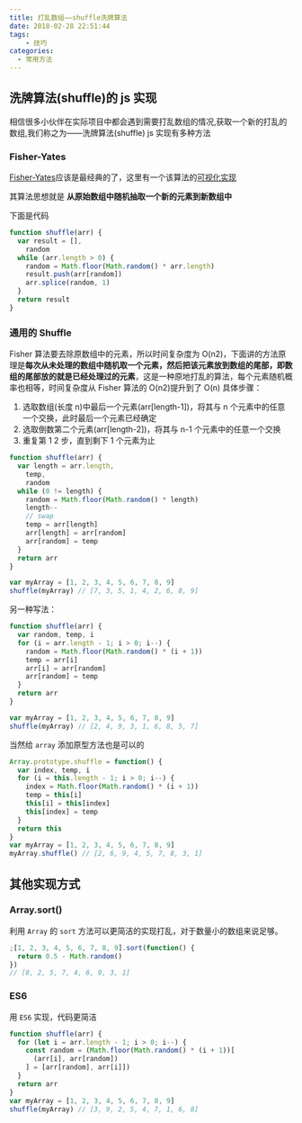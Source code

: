 ```yaml
---
title: 打乱数组——shuffle洗牌算法
date: 2018-02-28 22:51:44
tags:
	- 技巧
categories:
  - 常用方法
---
```


## 洗牌算法(shuffle)的 js 实现

相信很多小伙伴在实际项目中都会遇到需要打乱数组的情况,获取一个新的打乱的数组,我们称之为——洗牌算法(shuffle)
js 实现有多种方法

### Fisher-Yates

[Fisher-Yates](http://en.wikipedia.org/wiki/Fisher-Yates_shuffle)应该是最经典的了，这里有一个该算法的[可视化实现](https://bost.ocks.org/mike/shuffle/)

其算法思想就是 **从原始数组中随机抽取一个新的元素到新数组中**

下面是代码

```js
function shuffle(arr) {
  var result = [],
    random
  while (arr.length > 0) {
    random = Math.floor(Math.random() * arr.length)
    result.push(arr[random])
    arr.splice(random, 1)
  }
  return result
}
```

### 通用的 Shuffle

Fisher 算法要去除原数组中的元素，所以时间复杂度为 O(n2)，下面讲的方法原理是**每次从未处理的数组中随机取一个元素，然后把该元素放到数组的尾部，即数组的尾部放的就是已经处理过的元素**，这是一种原地打乱的算法，每个元素随机概率也相等，时间复杂度从 Fisher 算法的 O(n2)提升到了 O(n)
具体步骤：

1.  选取数组(长度 n)中最后一个元素(arr[length-1])，将其与 n 个元素中的任意一个交换，此时最后一个元素已经确定
2.  选取倒数第二个元素(arr[length-2])，将其与 n-1 个元素中的任意一个交换
3.  重复第 1 2 步，直到剩下 1 个元素为止

```js
function shuffle(arr) {
  var length = arr.length,
    temp,
    random
  while (0 != length) {
    random = Math.floor(Math.random() * length)
    length--
    // swap
    temp = arr[length]
    arr[length] = arr[random]
    arr[random] = temp
  }
  return arr
}

var myArray = [1, 2, 3, 4, 5, 6, 7, 8, 9]
shuffle(myArray) // [7, 3, 5, 1, 4, 2, 6, 8, 9]
```

另一种写法：

```js
function shuffle(arr) {
  var random, temp, i
  for (i = arr.length - 1; i > 0; i--) {
    random = Math.floor(Math.random() * (i + 1))
    temp = arr[i]
    arr[i] = arr[random]
    arr[random] = temp
  }
  return arr
}

var myArray = [1, 2, 3, 4, 5, 6, 7, 8, 9]
shuffle(myArray) // [2, 4, 9, 3, 1, 6, 8, 5, 7]
```

当然给 `array` 添加原型方法也是可以的

```js
Array.prototype.shuffle = function() {
  var index, temp, i
  for (i = this.length - 1; i > 0; i--) {
    index = Math.floor(Math.random() * (i + 1))
    temp = this[i]
    this[i] = this[index]
    this[index] = temp
  }
  return this
}
var myArray = [1, 2, 3, 4, 5, 6, 7, 8, 9]
myArray.shuffle() // [2, 6, 9, 4, 5, 7, 8, 3, 1]
```

## 其他实现方式

### Array.sort()

利用 `Array` 的 `sort` 方法可以更简洁的实现打乱，对于数量小的数组来说足够。

```js
;[1, 2, 3, 4, 5, 6, 7, 8, 9].sort(function() {
  return 0.5 - Math.random()
})
// [8, 2, 5, 7, 4, 6, 9, 3, 1]
```

### ES6

用 `ES6` 实现，代码更简洁

```js
function shuffle(arr) {
  for (let i = arr.length - 1; i > 0; i--) {
    const random = (Math.floor(Math.random() * (i + 1))[
      (arr[i], arr[random])
    ] = [arr[random], arr[i]])
  }
  return arr
}
var myArray = [1, 2, 3, 4, 5, 6, 7, 8, 9]
shuffle(myArray) // [3, 9, 2, 5, 4, 7, 1, 6, 8]
```

